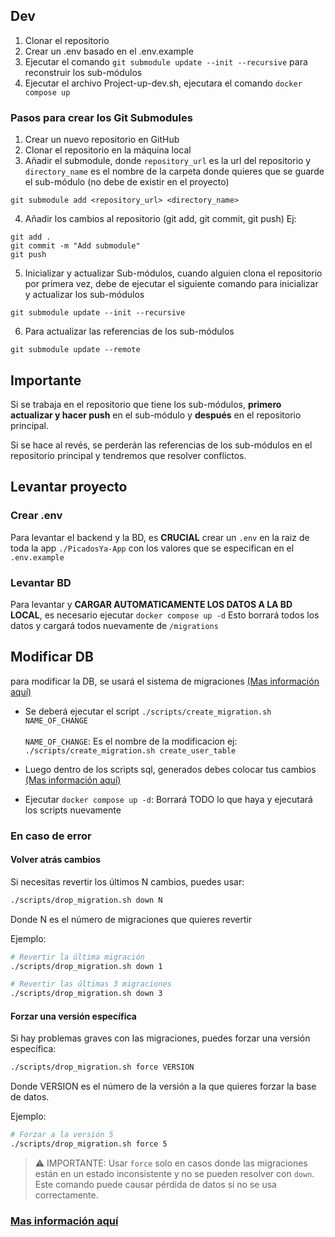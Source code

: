 ## Dev

1. Clonar el repositorio
2. Crear un .env basado en el .env.example
3. Ejecutar el comando `git submodule update --init --recursive` para reconstruir los sub-módulos
4. Ejecutar el archivo Project-up-dev.sh, ejecutara el comando `docker compose up`

### Pasos para crear los Git Submodules

1. Crear un nuevo repositorio en GitHub
2. Clonar el repositorio en la máquina local
3. Añadir el submodule, donde `repository_url` es la url del repositorio y `directory_name` es el nombre de la carpeta donde quieres que se guarde el sub-módulo (no debe de existir en el proyecto)

```
git submodule add <repository_url> <directory_name>
```

4. Añadir los cambios al repositorio (git add, git commit, git push)
   Ej:

```
git add .
git commit -m "Add submodule"
git push
```

5. Inicializar y actualizar Sub-módulos, cuando alguien clona el repositorio por primera vez, debe de ejecutar el siguiente comando para inicializar y actualizar los sub-módulos

```
git submodule update --init --recursive
```

6. Para actualizar las referencias de los sub-módulos

```
git submodule update --remote
```

## Importante

Si se trabaja en el repositorio que tiene los sub-módulos, **primero actualizar y hacer push** en el sub-módulo y **después** en el repositorio principal.

Si se hace al revés, se perderán las referencias de los sub-módulos en el repositorio principal y tendremos que resolver conflictos.

## Levantar proyecto
### Crear .env
Para levantar el backend y la BD, es <b>CRUCIAL</b> crear un `.env` en la raiz de toda la app `./PicadosYa-App` con los valores que se especifican en el 
`.env.example`

### Levantar BD
Para levantar y <b>CARGAR AUTOMATICAMENTE LOS DATOS A LA BD LOCAL</b>, es necesario ejecutar `docker compose up -d` Esto borrará todos los datos y cargará todos nuevamente de `/migrations`

## Modificar DB
para modificar la DB, se usará el sistema de migraciones [(Mas información aquí)](https://github.com/PicadosYa/PicadosYa-App/pull/26])

- Se deberá ejecutar el script `./scripts/create_migration.sh NAME_OF_CHANGE` </br></br>
`NAME_OF_CHANGE`: Es el nombre de la modificacion ej: `./scripts/create_migration.sh create_user_table`

- Luego dentro de los scripts sql, generados debes colocar tus cambios [(Mas información aquí)](https://github.com/PicadosYa/PicadosYa-App/pull/26])

- Ejecutar `docker compose up -d`: Borrará TODO lo que haya y ejecutará los scripts nuevamente

### En caso de error
#### Volver atrás cambios
Si necesitas revertir los últimos N cambios, puedes usar:

```bash
./scripts/drop_migration.sh down N 
```
Donde N es el número de migraciones que quieres revertir

Ejemplo:

```bash
# Revertir la última migración
./scripts/drop_migration.sh down 1

# Revertir las últimas 3 migraciones
./scripts/drop_migration.sh down 3
```
#### Forzar una versión específica
Si hay problemas graves con las migraciones, puedes forzar una versión específica:

```bash
./scripts/drop_migration.sh force VERSION
```
Donde VERSION es el número de la versión a la que quieres forzar la base de datos.

Ejemplo:

```bash
# Forzar a la versión 5
./scripts/drop_migration.sh force 5
```
> ⚠️ IMPORTANTE: Usar `force` solo en casos donde las migraciones están en un estado inconsistente y no se pueden resolver con `down`. Este comando puede causar pérdida de datos si no se usa correctamente.

### [Mas información aquí](https://github.com/PicadosYa/PicadosYa-App/pull/26])


